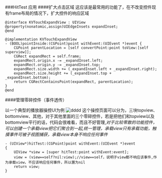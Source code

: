 ###HitTest 应用
####扩大点击区域
这应该是最常用的功能了，在不改变控件现有frame布局的情况下，扩大控件的响应区域
```
@interface KVTouchExpandView : UIView
@property(nonatomic,assign)UIEdgeInsets expandInset;
@end

@implementation KVTouchExpandView
- (BOOL)pointInside:(CGPoint)point withEvent:(UIEvent *)event {
    CGPoint parentLocation = [self convertPoint:point toView:[self superview]];
    CGRect expandRect = self.frame;
    expandRect.origin.x -= _expandInset.left;
    expandRect.origin.y -= _expandInset.top;
    expandRect.size.width += (_expandInset.left + _expandInset.right);
    expandRect.size.height += (_expandInset.top + _expandInset.bottom);
    return CGRectContainsPoint(expandRect, parentLocation);
}
@end
```

####管理零碎控件（事件透传）

以一个典型的播放器操控UI为例
![dddd](http://img0.ph.126.net/9PRVsvwXNdd092tWcUPcWg==/6631554849351457191.jpg)
这个操控页面可以分为，三块topview、bottomview、其他，对于其他里面的三个零碎控件，若是把他们和topview以及bottomview平行的话，代码会很难看，而且不好管理,*对于比较零散的功能控件，可以创建一个承载view把它们聚合到一起,统一管理，承载view只有承载功能，触摸事件可被子视图捕获，承载view本身不响应任何事件*
```
- (UIView*)hitTest:(CGPoint)point withEvent:(UIEvent *)event
{
    UIView *view = [super hitTest:point withEvent:event];
    view = (view==self?nil:view);//view==self，说明子view都不响应该事件,作为承载view，不应该响应任何事件，所以置为nil
    return view;
}
```




